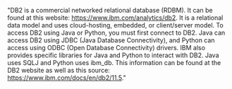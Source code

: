"DB2 is a commercial networked relational database (RDBM). 
It can be found at this website: https://www.ibm.com/analytics/db2. 
It is a relational data model and uses cloud-hosting, embedded, or client/server model. 
To access DB2 using Java or Python, you must first connect to DB2. 
Java can access DB2 using JDBC (Java Database Connectivity), and Python can access using ODBC (Open Database Connectivity) drivers. 
IBM also provides specific libraries for Java and Python to interact with DB2. Java uses SQLJ and Python uses ibm_db. 
This information can be found at the DB2 website as well as this source: https://www.ibm.com/docs/en/db2/11.5."
